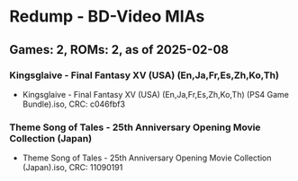 # Redump - BD-Video MIAs
## Games: 2, ROMs: 2, as of 2025-02-08

### Kingsglaive - Final Fantasy XV (USA) (En,Ja,Fr,Es,Zh,Ko,Th)
- Kingsglaive - Final Fantasy XV (USA) (En,Ja,Fr,Es,Zh,Ko,Th) (PS4 Game Bundle).iso, CRC: c046fbf3

### Theme Song of Tales - 25th Anniversary Opening Movie Collection (Japan)
- Theme Song of Tales - 25th Anniversary Opening Movie Collection (Japan).iso, CRC: 11090191
